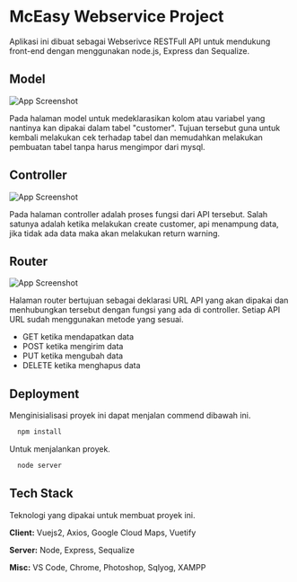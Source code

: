 
# McEasy Webservice Project

Aplikasi ini dibuat sebagai Webserivce RESTFull API untuk mendukung front-end dengan menggunakan node.js, Express dan Sequalize.
  
## Model

![App Screenshot](https://i.ibb.co/LdtxWtY/model.png)

  
Pada halaman model untuk medeklarasikan kolom atau variabel yang nantinya kan dipakai dalam tabel "customer".
Tujuan tersebut guna untuk kembali melakukan cek terhadap tabel dan memudahkan melakukan pembuatan tabel tanpa harus mengimpor dari mysql.
## Controller

![App Screenshot](https://i.ibb.co/4dZL18Y/create.png)

Pada halaman controller adalah proses fungsi dari API tersebut. Salah satunya adalah ketika melakukan create customer, api menampung data, jika tidak ada data maka akan melakukan return warning.

## Router

![App Screenshot](https://i.ibb.co/v1JshjW/route.png)

  
Halaman router bertujuan sebagai deklarasi URL API yang akan dipakai dan menhubungkan tersebut dengan fungsi yang ada di controller. Setiap API URL sudah menggunakan metode yang sesuai.
- GET ketika mendapatkan data
- POST ketika mengirim data
- PUT ketika mengubah data
- DELETE ketika menghapus data 

## Deployment

Menginisialisasi proyek ini dapat menjalan commend dibawah ini.

```bash
  npm install
```
Untuk menjalankan proyek.

```bash
  node server
```

  
## Tech Stack

Teknologi yang dipakai untuk membuat proyek ini.

**Client:** Vuejs2, Axios, Google Cloud Maps, Vuetify

**Server:** Node, Express, Sequalize

**Misc:** VS Code, Chrome, Photoshop, Sqlyog, XAMPP
  